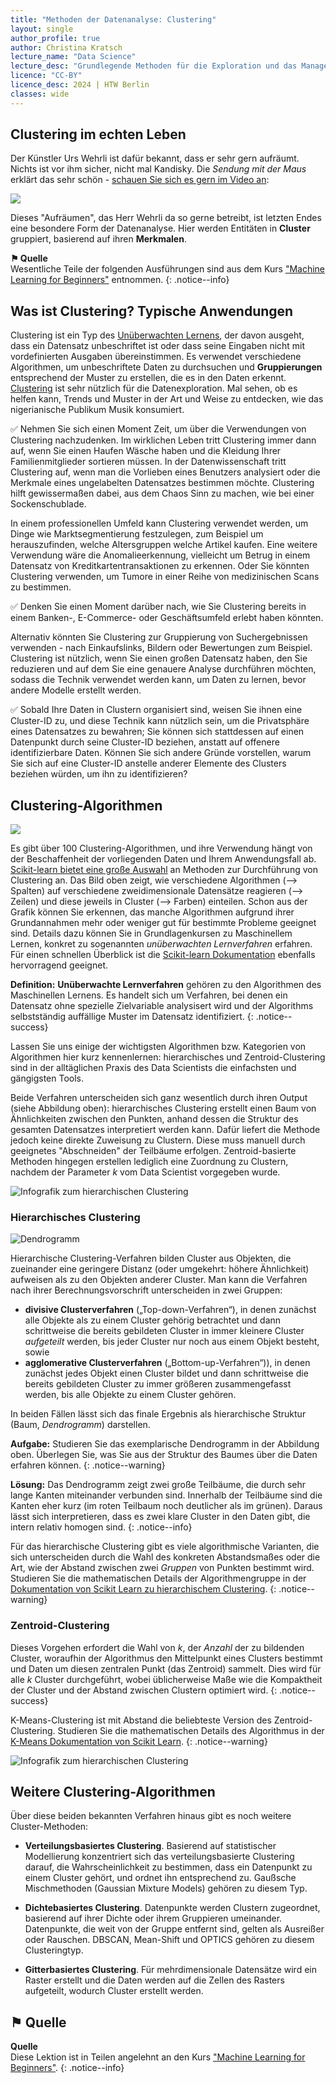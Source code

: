 ```yaml
---
title: "Methoden der Datenanalyse: Clustering"
layout: single
author_profile: true
author: Christina Kratsch
lecture_name: "Data Science"
lecture_desc: "Grundlegende Methoden für die Exploration und das Management von Daten."
licence: "CC-BY"
licence_desc: 2024 | HTW Berlin 
classes: wide
---
```


## Clustering im echten Leben

Der Künstler Urs Wehrli ist dafür bekannt, dass er sehr gern aufräumt. Nichts ist vor ihm sicher, nicht mal Kandisky. Die *Sendung mit der Maus* erklärt das sehr schön - [schauen Sie sich es gern im Video an](https://www.youtube.com/watch?v=GPeNVYKaYZE):

<a href="https://www.youtube.com/watch?v=GPeNVYKaYZE"><img src="/modules/clustering/img/Wehrli.png"></a>


Dieses "Aufräumen", das Herr Wehrli da so gerne betreibt, ist letzten Endes eine besondere Form der Datenanalyse. Hier werden Entitäten in **Cluster** gruppiert, basierend auf ihren **Merkmalen**. 

**⚑ Quelle** <br> Wesentliche Teile der folgenden Ausführungen sind aus dem Kurs ["Machine Learning for Beginners"](https://github.com/microsoft/ML-For-Beginners/tree/main) entnommen. 
{: .notice--info}

## Was ist Clustering? Typische Anwendungen

Clustering ist ein Typ des [Unüberwachten Lernens](https://de.wikipedia.org/wiki/Un%C3%BCberwachtes_Lernen), der davon ausgeht, dass ein Datensatz unbeschriftet ist oder dass seine Eingaben nicht mit vordefinierten Ausgaben übereinstimmen. Es verwendet verschiedene Algorithmen, um unbeschriftete Daten zu durchsuchen und **Gruppierungen** entsprechend der Muster zu erstellen, die es in den Daten erkennt. [Clustering](https://link.springer.com/referenceworkentry/10.1007%2F978-0-387-30164-8_124) ist sehr nützlich für die Datenexploration. Mal sehen, ob es helfen kann, Trends und Muster in der Art und Weise zu entdecken, wie das nigerianische Publikum Musik konsumiert.

✅ Nehmen Sie sich einen Moment Zeit, um über die Verwendungen von Clustering nachzudenken. Im wirklichen Leben tritt Clustering immer dann auf, wenn Sie einen Haufen Wäsche haben und die Kleidung Ihrer Familienmitglieder sortieren müssen. In der Datenwissenschaft tritt Clustering auf, wenn man die Vorlieben eines Benutzers analysiert oder die Merkmale eines ungelabelten Datensatzes bestimmen möchte. Clustering hilft gewissermaßen dabei, aus dem Chaos Sinn zu machen, wie bei einer Sockenschublade.

In einem professionellen Umfeld kann Clustering verwendet werden, um Dinge wie Marktsegmentierung festzulegen, zum Beispiel um herauszufinden, welche Altersgruppen welche Artikel kaufen. Eine weitere Verwendung wäre die Anomalieerkennung, vielleicht um Betrug in einem Datensatz von Kreditkartentransaktionen zu erkennen. Oder Sie könnten Clustering verwenden, um Tumore in einer Reihe von medizinischen Scans zu bestimmen.

✅ Denken Sie einen Moment darüber nach, wie Sie Clustering bereits in einem Banken-, E-Commerce- oder Geschäftsumfeld erlebt haben könnten.

Alternativ könnten Sie Clustering zur Gruppierung von Suchergebnissen verwenden - nach Einkaufslinks, Bildern oder Bewertungen zum Beispiel. Clustering ist nützlich, wenn Sie einen großen Datensatz haben, den Sie reduzieren und auf dem Sie eine genauere Analyse durchführen möchten, sodass die Technik verwendet werden kann, um Daten zu lernen, bevor andere Modelle erstellt werden.

✅ Sobald Ihre Daten in Clustern organisiert sind, weisen Sie ihnen eine Cluster-ID zu, und diese Technik kann nützlich sein, um die Privatsphäre eines Datensatzes zu bewahren; Sie können sich stattdessen auf einen Datenpunkt durch seine Cluster-ID beziehen, anstatt auf offenere identifizierbare Daten. Können Sie sich andere Gründe vorstellen, warum Sie sich auf eine Cluster-ID anstelle anderer Elemente des Clusters beziehen würden, um ihn zu identifizieren?


## Clustering-Algorithmen

![](https://scikit-learn.org/stable/_images/sphx_glr_plot_cluster_comparison_001.png)

Es gibt über 100 Clustering-Algorithmen, und ihre Verwendung hängt von der Beschaffenheit der vorliegenden Daten und Ihrem Anwendungsfall ab. [Scikit-learn bietet eine große Auswahl](https://scikit-learn.org/stable/modules/clustering.html) an Methoden zur Durchführung von Clustering an.  Das Bild oben zeigt, wie verschiedene Algorithmen (--> Spalten) auf verschiedene zweidimensionale Datensätze reagieren (--> Zeilen) und diese jeweils in Cluster (--> Farben) einteilen. Schon aus der Grafik können Sie erkennen, das manche Algorithmen aufgrund ihrer Grundannahmen mehr oder weniger gut für bestimmte Probleme geeignet sind. Details dazu können Sie in Grundlagenkursen zu Maschinellem Lernen, konkret zu sogenannten *unüberwachten Lernverfahren* erfahren. Für einen schnellen Überblick ist die [Scikit-learn Dokumentation](https://scikit-learn.org/stable/modules/clustering.html) ebenfalls hervorragend geeignet.

**Definition:**  **Unüberwachte Lernverfahren** gehören zu den Algorithmen des Maschinellen Lernens. Es handelt sich um Verfahren, bei denen ein Datensatz ohne spezielle Zielvariable analysisert wird und der Algorithms selbstständig auffällige Muster im Datensatz identifiziert.
{: .notice--success}

Lassen Sie uns einige der wichtigsten Algorithmen bzw. Kategorien von Algorithmen hier kurz kennenlernen: hierarchisches und Zentroid-Clustering sind in der alltäglichen Praxis des Data Scientists die einfachsten und gängigsten Tools.

Beide Verfahren unterscheiden sich ganz wesentlich durch ihren Output (siehe Abbildung oben): hierarchisches Clustering erstellt einen Baum von Ähnlichkeiten zwischen den Punkten, anhand dessen die Struktur des gesamten Datensatzes interpretiert werden kann. Dafür liefert die Methode jedoch keine direkte Zuweisung zu Clustern. Diese muss manuell durch geeignetes "Abschneiden" der Teilbäume erfolgen. Zentroid-basierte Methoden hingegen erstellen lediglich eine Zuordnung zu Clustern, nachdem der Parameter $k$ vom Data Scientist vorgegeben wurde.

![Infografik zum hierarchischen Clustering](/assets/images/ds-lecture/clustering-hier-vs-zentr.png)


### Hierarchisches Clustering

![Dendrogramm](https://scikit-learn.org/stable/_images/sphx_glr_plot_agglomerative_dendrogram_001.png)

Hierarchische Clustering-Verfahren bilden Cluster aus Objekten, die zueinander eine geringere Distanz (oder umgekehrt: höhere Ähnlichkeit) aufweisen als zu den Objekten anderer Cluster. Man kann die Verfahren nach ihrer Berechnungsvorschrift unterscheiden in zwei Gruppen:

* **divisive Clusterverfahren** („Top-down-Verfahren“), in denen zunächst alle Objekte als zu einem Cluster gehörig betrachtet und dann schrittweise die bereits gebildeten Cluster in immer kleinere Cluster *aufgeteilt* werden, bis jeder Cluster nur noch aus einem Objekt besteht, sowie 
* **agglomerative Clusterverfahren** („Bottom-up-Verfahren“)), in denen zunächst jedes Objekt einen Cluster bildet und dann schrittweise die bereits gebildeten Cluster zu immer größeren zusammengefasst werden, bis alle Objekte zu einem Cluster gehören.

In beiden Fällen lässt sich das finale Ergebnis als hierarchische Struktur (Baum, *Dendrogramm*) darstellen.

**Aufgabe:** Studieren Sie das exemplarische Dendrogramm in der Abbildung oben. Überlegen Sie, was Sie aus der Struktur des Baumes über die Daten erfahren können.
{: .notice--warning}

**Lösung:** Das Dendrogramm zeigt zwei große Teilbäume, die durch sehr lange Kanten miteinander verbunden sind. Innerhalb der Teilbäume sind die Kanten eher kurz (im roten Teilbaum noch deutlicher als im grünen). Daraus lässt sich interpretieren, dass es zwei klare Cluster in den Daten gibt, die intern relativ homogen sind.
{: .notice--info}

Für das hierarchische Clustering gibt es viele algorithmische Varianten, die sich unterscheiden durch die Wahl des konkreten Abstandsmaßes oder die Art, wie der Abstand zwischen zwei *Gruppen* von Punkten bestimmt wird. Studieren Sie die mathematischen Details der Algorithmengruppe in der [Dokumentation von Scikit Learn zu hierarchischem Clustering](https://scikit-learn.org/stable/modules/clustering.html#hierarchical-clustering).
{: .notice--warning}



### Zentroid-Clustering

Dieses Vorgehen erfordert die Wahl von $k$, der *Anzahl* der zu bildenden Cluster, woraufhin der Algorithmus den Mittelpunkt eines Clusters bestimmt und Daten um diesen zentralen Punkt (das Zentroid) sammelt. Dies wird für alle $k$ Cluster durchgeführt, wobei üblicherweise Maße wie die Kompaktheit der Cluster und der Abstand zwischen Clustern optimiert wird. 
{: .notice--success}

K-Means-Clustering ist mit Abstand die beliebteste Version des Zentroid-Clustering. Studieren Sie die mathematischen Details des Algorithmus in der [K-Means Dokumentation von Scikit Learn](https://scikit-learn.org/stable/modules/clustering.html#k-means).
{: .notice--warning}


![Infografik zum hierarchischen Clustering](/assets/images/ds-lecture/clustering-kmeans.png)

## Weitere Clustering-Algorithmen

Über diese beiden bekannten Verfahren hinaus gibt es noch weitere Cluster-Methoden:

- **Verteilungsbasiertes Clustering**. Basierend auf statistischer Modellierung konzentriert sich das verteilungsbasierte Clustering darauf, die Wahrscheinlichkeit zu bestimmen, dass ein Datenpunkt zu einem Cluster gehört, und ordnet ihn entsprechend zu. Gaußsche Mischmethoden (Gaussian Mixture Models) gehören zu diesem Typ.

- **Dichtebasiertes Clustering**. Datenpunkte werden Clustern zugeordnet, basierend auf ihrer Dichte oder ihrem Gruppieren umeinander. Datenpunkte, die weit von der Gruppe entfernt sind, gelten als Ausreißer oder Rauschen. DBSCAN, Mean-Shift und OPTICS gehören zu diesem Clusteringtyp.

- **Gitterbasiertes Clustering**. Für mehrdimensionale Datensätze wird ein Raster erstellt und die Daten werden auf die Zellen des Rasters aufgeteilt, wodurch Cluster erstellt werden.


## ⚑ Quelle

**Quelle** <br> Diese Lektion ist in Teilen angelehnt an den Kurs ["Machine Learning for Beginners"](https://github.com/microsoft/ML-For-Beginners/blob/main/5-Clustering/1-Visualize/README.md).
{: .notice--info}

